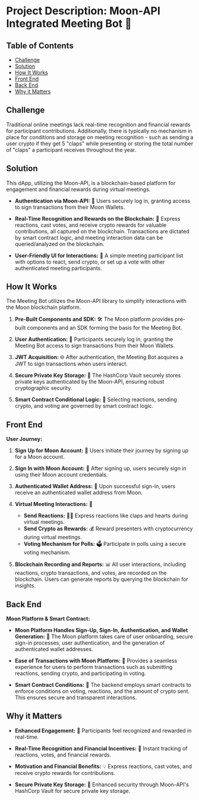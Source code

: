 # Project Description: Moon-API Integrated Meeting Bot 🌙

## Table of Contents
- [Challenge](#challenge)
- [Solution](#solution)
- [How It Works](#how-it-works)
- [Front End](#front-end)
- [Back End](#back-end)
- [Why it Matters](#why-it-matters)

## Challenge 
Traditional online meetings lack real-time recognition and financial rewards for participant contributions. Additionally, there is typically no mechanism in place for conditions and storage on meeting recognition - such as sending a user crypto if they get 5 "claps" while presenting or storing the total number of "claps" a participant receives throughout the year.

## Solution 
This dApp, utilizing the Moon-API, is a blockchain-based platform for engagement and financial rewards during virtual meetings.

- **Authentication via Moon-API:** 🌌
  Users securely log in, granting access to sign transactions from their Moon Wallets.

- **Real-Time Recognition and Rewards on the Blockchain:** 🚀
  Express reactions, cast votes, and receive crypto rewards for valuable contributions, all captured on the blockchain. Transactions are dictated by smart contract logic, and meeting interaction data can be queried/analyzed on the blockchain.

- **User-Friendly UI for Interactions:** 🎨
  A simple meeting participant list with options to react, send crypto, or set up a vote with other authenticated meeting participants.

## How It Works
The Meeting Bot utilizes the Moon-API library to simplify interactions with the Moon blockchain platform.

1. **Pre-Built Components and SDK:** 🛠️
   The Moon platform provides pre-built components and an SDK forming the basis for the Meeting Bot.

2. **User Authentication:** 🔐
   Participants securely log in, granting the Meeting Bot access to sign transactions from their Moon Wallets.

3. **JWT Acquisition:** 🌐
   After authentication, the Meeting Bot acquires a JWT to sign transactions when users interact.

4. **Secure Private Key Storage:** 🔐
   The HashCorp Vault securely stores private keys authenticated by the Moon-API, ensuring robust cryptographic security.

5. **Smart Contract Conditional Logic:** 🧠
   Selecting reactions, sending crypto, and voting are governed by smart contract logic.

## Front End 
**User Journey:**

1. **Sign Up for Moon Account:** 🚀
   Users initiate their journey by signing up for a Moon account.

2. **Sign In with Moon Account:** 🔐
   After signing up, users securely sign in using their Moon account credentials.

3. **Authenticated Wallet Address:** 💼
   Upon successful sign-in, users receive an authenticated wallet address from Moon.

4. **Virtual Meeting Interactions:** 🚀
   - **Send Reactions:** 👏💖
     Express reactions like claps and hearts during virtual meetings.
   - **Send Crypto as Rewards:** 💰
     Reward presenters with cryptocurrency during virtual meetings.
   - **Voting Mechanism for Polls:** 🗳️
     Participate in polls using a secure voting mechanism.

5. **Blockchain Recording and Reports:** 📊
   All user interactions, including reactions, crypto transactions, and votes, are recorded on the blockchain. Users can generate reports by querying the blockchain for insights.

## Back End 
**Moon Platform & Smart Contract:**

- **Moon Platform Handles Sign-Up, Sign-In, Authentication, and Wallet Generation:** 🌙
  The Moon platform takes care of user onboarding, secure sign-in processes, user authentication, and the generation of authenticated wallet addresses.

- **Ease of Transactions with Moon Platform:** 💸
  Provides a seamless experience for users to perform transactions such as submitting reactions, sending crypto, and participating in voting.

- **Smart Contract Conditions:** 🧠
  The backend employs smart contracts to enforce conditions on voting, reactions, and the amount of crypto sent. This ensures secure and transparent interactions.

## Why it Matters

- **Enhanced Engagement:** 🌟
  Participants feel recognized and rewarded in real-time.

- **Real-Time Recognition and Financial Incentives:** 💸
  Instant tracking of reactions, votes, and financial rewards.

- **Motivation and Financial Benefits:** 💡
  Express reactions, cast votes, and receive crypto rewards for contributions.

- **Secure Private Key Storage:** 🔐
  Enhanced security through Moon-API's HashCorp Vault for secure private key storage.

